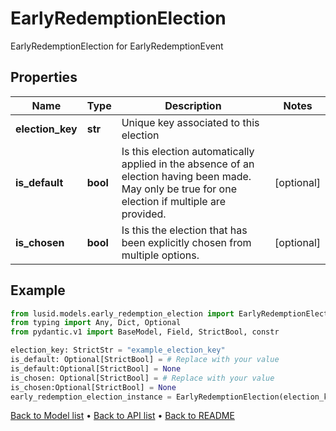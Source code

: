 # EarlyRedemptionElection

EarlyRedemptionElection for EarlyRedemptionEvent
## Properties
Name | Type | Description | Notes
------------ | ------------- | ------------- | -------------
**election_key** | **str** | Unique key associated to this election | 
**is_default** | **bool** | Is this election automatically applied in the absence of an election having been made. May only be true for one election if multiple are provided. | [optional] 
**is_chosen** | **bool** | Is this the election that has been explicitly chosen from multiple options. | [optional] 
## Example

```python
from lusid.models.early_redemption_election import EarlyRedemptionElection
from typing import Any, Dict, Optional
from pydantic.v1 import BaseModel, Field, StrictBool, constr

election_key: StrictStr = "example_election_key"
is_default: Optional[StrictBool] = # Replace with your value
is_default:Optional[StrictBool] = None
is_chosen: Optional[StrictBool] = # Replace with your value
is_chosen:Optional[StrictBool] = None
early_redemption_election_instance = EarlyRedemptionElection(election_key=election_key, is_default=is_default, is_chosen=is_chosen)

```

[Back to Model list](../README.md#documentation-for-models) &#8226; [Back to API list](../README.md#documentation-for-api-endpoints) &#8226; [Back to README](../README.md)

